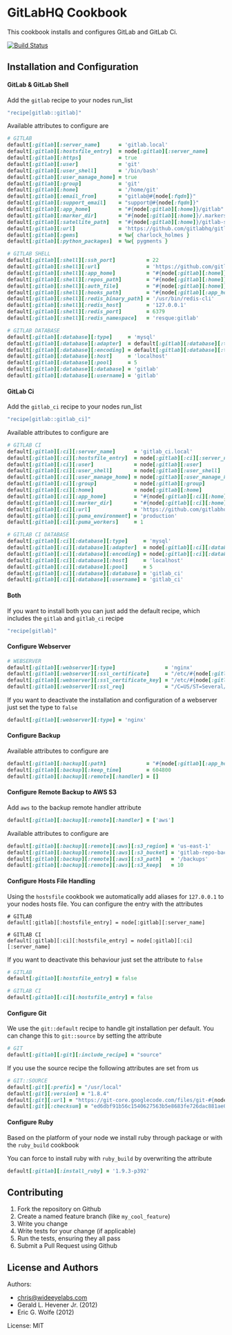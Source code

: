 GitLabHQ Cookbook
=================
This cookbook installs and configures GitLab and GitLab Ci.

[![Build Status](https://secure.travis-ci.org/WideEyeLabs/cookbook-gitlabhq.png?branch=master)](http://travis-ci.org/WideEyeLabs/cookbook-gitlabhq?branch=master)


Installation and Configuration
-----
#### GitLab & GitLab Shell

Add the `gitlab` recipe to your nodes run_list
```ruby
"recipe[gitlab::gitlab]"
```

Available attributes to configure are
```ruby
# GITLAB
default[:gitlab][:server_name]      = 'gitlab.local'
default[:gitlab][:hostsfile_entry]  = node[:gitlab][:server_name]
default[:gitlab][:https]            = true
default[:gitlab][:user]             = 'git'
default[:gitlab][:user_shell]       = '/bin/bash'
default[:gitlab][:user_manage_home] = true
default[:gitlab][:group]            = 'git'
default[:gitlab][:home]             = '/home/git'
default[:gitlab][:email_from]       = "gitlab@#{node[:fqdn]}"
default[:gitlab][:support_email]    = "support@#{node[:fqdn]}"
default[:gitlab][:app_home]         = "#{node[:gitlab][:home]}/gitlab"
default[:gitlab][:marker_dir]       = "#{node[:gitlab][:home]}/.markers"
default[:gitlab][:satellite_path]   = "#{node[:gitlab][:home]}/gitlab-satellites"
default[:gitlab][:url]              = 'https://github.com/gitlabhq/gitlabhq'
default[:gitlab][:gems]             = %w{ charlock_holmes }
default[:gitlab][:python_packages]  = %w{ pygments }

# GITLAB SHELL
default[:gitlab][:shell][:ssh_port]          = 22
default[:gitlab][:shell][:url]               = 'https://github.com/gitlabhq/gitlab-shell'
default[:gitlab][:shell][:app_home]          = "#{node[:gitlab][:home]}/gitlab-shell"
default[:gitlab][:shell][:repos_path]        = "#{node[:gitlab][:home]}/repositories"
default[:gitlab][:shell][:auth_file]         = "#{node[:gitlab][:home]}/.ssh/authorized_keys"
default[:gitlab][:shell][:hooks_path]        = "#{node[:gitlab][:app_home]}/hooks"
default[:gitlab][:shell][:redis_binary_path] = '/usr/bin/redis-cli'
default[:gitlab][:shell][:redis_host]        = '127.0.0.1'
default[:gitlab][:shell][:redis_port]        = 6379
default[:gitlab][:shell][:redis_namespace]   = 'resque:gitlab'

# GITLAB DATABASE
default[:gitlab][:database][:type]     = 'mysql'
default[:gitlab][:database][:adapter]  = default[:gitlab][:database][:type] == 'mysql' ? 'mysql2' : 'postgresql'
default[:gitlab][:database][:encoding] = default[:gitlab][:database][:type] == 'mysql' ? 'utf8' : 'unicode'
default[:gitlab][:database][:host]     = 'localhost'
default[:gitlab][:database][:pool]     = 5
default[:gitlab][:database][:database] = 'gitlab'
default[:gitlab][:database][:username] = 'gitlab'
```

#### GitLab Ci

Add the `gitlab_ci` recipe to your nodes run_list
```ruby
"recipe[gitlab::gitlab_ci]"
```

Available attributes to configure are 
```ruby
# GITLAB CI
default[:gitlab][:ci][:server_name]      = 'gitlab_ci.local'
default[:gitlab][:ci][:hostsfile_entry]  = node[:gitlab][:ci][:server_name]
default[:gitlab][:ci][:user]             = node[:gitlab][:user]
default[:gitlab][:ci][:user_shell]       = node[:gitlab][:user_shell]
default[:gitlab][:ci][:user_manage_home] = node[:gitlab][:user_manage_home]
default[:gitlab][:ci][:group]            = node[:gitlab][:group]
default[:gitlab][:ci][:home]             = node[:gitlab][:home]
default[:gitlab][:ci][:app_home]         = "#{node[:gitlab][:ci][:home]}/gitlab-ci"
default[:gitlab][:ci][:marker_dir]       = "#{node[:gitlab][:ci][:home]}/.markers"
default[:gitlab][:ci][:url]              = 'https://github.com/gitlabhq/gitlab-ci'
default[:gitlab][:ci][:puma_environment] = 'production'
default[:gitlab][:ci][:puma_workers]     = 1

# GITLAB CI DATABASE
default[:gitlab][:ci][:database][:type]     = 'mysql'
default[:gitlab][:ci][:database][:adapter]  = node[:gitlab][:ci][:database][:type] == 'mysql' ? 'mysql2' : 'postgresql'
default[:gitlab][:ci][:database][:encoding] = node[:gitlab][:ci][:database][:type] == 'mysql' ? 'utf8' : 'unicode'
default[:gitlab][:ci][:database][:host]     = 'localhost'
default[:gitlab][:ci][:database][:pool]     = 5
default[:gitlab][:ci][:database][:database] = 'gitlab_ci'
default[:gitlab][:ci][:database][:username] = 'gitlab_ci'
```

#### Both

If you want to install both you can just add the default recipe, which includes the `gitlab` and `gitlab_ci` recipe
```ruby
"recipe[gitlab]"
```

#### Configure Webserver

```ruby
# WEBSERVER
default[:gitlab][:webserver][:type]                = 'nginx'
default[:gitlab][:webserver][:ssl_certificate]     = "/etc/#{node[:gitlab][:webserver][:type]}/#{node[:fqdn]}.crt"
default[:gitlab][:webserver][:ssl_certificate_key] = "/etc/#{node[:gitlab][:webserver][:type]}/#{node[:fqdn]}.key"
default[:gitlab][:webserver][:ssl_req]             = "/C=US/ST=Several/L=Locality/O=Example/OU=Operations/CN=#{node[:fqdn]}/emailAddress=root@localhost"
```

If you want to deactivate the installation and configuration of a webserver just set the type to `false`
```ruby
default[:gitlab][:webserver][:type] = 'nginx'
```

#### Configure Backup

Available attributes to configure are 

```ruby
default[:gitlab][:backup][:path]             = "#{node[:gitlab][:app_home]}/backups"
default[:gitlab][:backup][:keep_time]        = 604800
default[:gitlab][:backup][:remote][:handler] = []
```

#### Configure Remote Backup to AWS S3

Add `aws` to the backup remote handler attribute

```ruby
default[:gitlab][:backup][:remote][:handler] = ['aws']
```

Available attributes to configure are 
```ruby
default[:gitlab][:backup][:remote][:aws][:s3_region] = 'us-east-1'
default[:gitlab][:backup][:remote][:aws][:s3_bucket] = 'gitlab-repo-backups'
default[:gitlab][:backup][:remote][:aws][:s3_path]   = '/backups'
default[:gitlab][:backup][:remote][:aws][:s3_keep]   = 10
```

#### Configure Hosts File Handling

Using the `hostsfile` cookbook we automatically add aliases for `127.0.0.1` to your nodes hosts file. You can configure the entry with the attributes
```rub
# GITLAB
default[:gitlab][:hostsfile_entry] = node[:gitlab][:server_name]

# GITLAB CI
default[:gitlab][:ci][:hostsfile_entry] = node[:gitlab][:ci][:server_name]
```

If you want to deactivate this behaviour just set the attribute to `false`
```ruby
# GITLAB
default[:gitlab][:hostsfile_entry] = false 

# GITLAB CI
default[:gitlab][:ci][:hostsfile_entry] = false 
```

#### Configure Git

We use the `git::default` recipe to handle git installation per default. You can change this to `git::source` by setting the attribute
```ruby
# GIT
default[:gitlab][:git][:include_recipe] = "source"
```

If you use the source recipe the following attributes are set from us
```ruby
# GIT::SOURCE
default[:git][:prefix] = "/usr/local"
default[:git][:version] = "1.8.4"
default[:git][:url] = "https://git-core.googlecode.com/files/git-#{node[:git][:version]}.tar.gz"
default[:git][:checksum] = "ed6dbf91b56c1540627563b5e8683fe726dac881ae028f3f17650b88fcb641d7"
```

#### Configure Ruby

Based on the platform of your node we install ruby through package or with the `ruby_build` cookbook

You can force to install ruby with `ruby_build` by overwriting the attribute
```ruby
default[:gitlab][:install_ruby] = '1.9.3-p392'
```

Contributing
------------
1. Fork the repository on Github  
2. Create a named feature branch (like `my_cool_feature`)
3. Write you change
4. Write tests for your change (if applicable)
5. Run the tests, ensuring they all pass
6. Submit a Pull Request using Github

License and Authors
-------------------
Authors:
- chris@wideeyelabs.com
- Gerald L. Hevener Jr. (2012)
- Eric G. Wolfe (2012)
  
License: MIT
